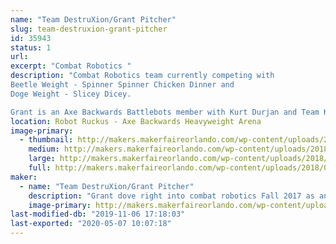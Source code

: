 ```yaml
---
name: "Team DestruXion/Grant Pitcher"
slug: team-destruxion-grant-pitcher
id: 35943
status: 1
url: 
excerpt: "Combat Robotics "
description: "Combat Robotics team currently competing with 
Beetle Weight - Spinner Spinner Chicken Dinner and  
Doge Weight - Slicey Dicey.

Grant is an Axe Backwards Battlebots member with Kurt Durjan and Team KurTrox."
location: Robot Ruckus - Axe Backwards Heavyweight Arena
image-primary:
  - thumbnail: http://makers.makerfaireorlando.com/wp-content/uploads/2018/09/attachment_99917800-1-150x150.jpg
    medium: http://makers.makerfaireorlando.com/wp-content/uploads/2018/09/attachment_99917800-1-300x241.jpg
    large: http://makers.makerfaireorlando.com/wp-content/uploads/2018/09/attachment_99917800-1.jpg
    full: http://makers.makerfaireorlando.com/wp-content/uploads/2018/09/attachment_99917800-1.jpg
maker:
  - name: "Team DestruXion/Grant Pitcher"
    description: "Grant dove right into combat robotics Fall 2017 as an apprentice to Kurt Durjan with KurTrox.  He helped build Axe Backwards and competed on Season 3 and 4 of Battlebots. Grant enjoys the friends and competitors he's met at local combat robot battles.  He created a robotics club at his school to help other kids expand their STEM interests. "
    image-primary: http://makers.makerfaireorlando.com/wp-content/uploads/2018/09/attachment_99917800.jpg
last-modified-db: "2019-11-06 17:18:03"
last-exported: "2020-05-07 10:07:18"
---
```

